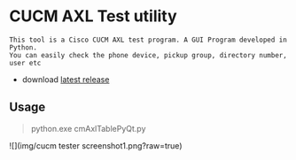# CUCM AXL Test utility


```
This tool is a Cisco CUCM AXL test program. A GUI Program developed in Python.
You can easily check the phone device, pickup group, directory number, user etc
```
- download [latest release](https://github.com/insung-infomation/cucmtest)

## Usage
> python.exe cmAxlTablePyQt.py

![](img/cucm tester screenshot1.png?raw=true)
